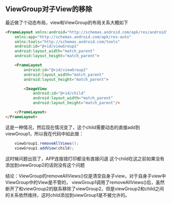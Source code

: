 ## ViewGroup对子View的移除

最近做了个动态布局，view和ViewGroup的布局关系大概如下
```html
<FrameLayout xmlns:android="http://schemas.android.com/apk/res/android"
    xmlns:app="http://schemas.android.com/apk/res-auto"
    xmlns:tools="http://schemas.android.com/tools"
    android:id="@+id/viewGroup1"
    android:layout_width="match_parent"
    android:layout_height="match_parent">

    <FrameLayout
        android:id="@+id/viewGroup2"
        android:layout_width="match_parent"
        android:layout_height="match_parent">

        <ImageView
            android:id="@+id/child"
            android:layout_width="match_parent"
            android:layout_height="match_parent"/>

    </FrameLayout>
</FrameLayout>
```
这是一种情况，然后现在情况变了，这个child需要动态的直接add到viewGroup1，所以我在代码中如此做：
```java
	viewGroup1.removeAllViews();
	viewGroup1.addView(child);
```
这时候问题出现了，APP连报错打印都没有直接闪退
这个child在这之前如果没有添加到viewGroup2的话则没有这个问题

结论：ViewGroup的removeAllViews()仅是清空自身子view，对于自身子view中ViewGroup中的View是不管的，
viewGroup1调用了removeAllViews()后，虽然断开了和viewGroup2的联系移除了viewGroup2，但是viewGroup2和child之间的关系依然维持，这时child添加到viewGroup1是不被允许的。
